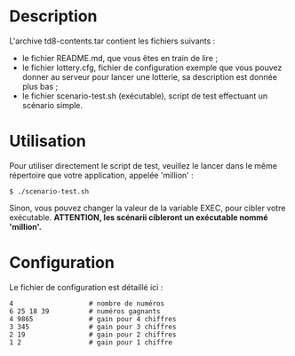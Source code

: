 # Description
L'archive td8-contents.tar contient les fichiers suivants :
- le fichier README.md, que vous êtes en train de lire ;
- le fichier lottery.cfg, fichier de configuration exemple que vous pouvez
  donner au serveur pour lancer une lotterie, sa description est donnée
  plus bas ;
- le fichier scenario-test.sh (exécutable), script de test effectuant un
  scénario simple.

# Utilisation
Pour utiliser directement le script de test, veuillez le lancer dans le même
répertoire que votre application, appelée 'million' :
```
$ ./scenario-test.sh
```

Sinon, vous pouvez changer la valeur de la variable EXEC, pour cibler votre
exécutable. **ATTENTION, les scénarii cibleront un exécutable nommé 'million'.**

# Configuration
Le fichier de configuration est détaillé ici :
```
4                   # nombre de numéros
6 25 18 39          # numéros gagnants
4 9865              # gain pour 4 chiffres
3 345               # gain pour 3 chiffres
2 19                # gain pour 2 chiffres
1 2                 # gain pour 1 chiffre
```
